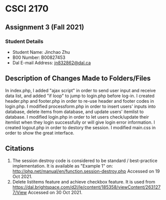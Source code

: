 # CSCI 2170
## Assignment 3 (Fall 2021)


### Student Details
* Student Name: Jinchao Zhu
* B00 Number: B00827453
* Dal E-mail Address: jn832862@dal.ca


## Description of Changes Made to Folders/Files
In index.php, I added "ajax script" in order to send user input and receive data list, and added "if loop" to jump to login.php before log-in. I created header.php and footer.php in order to re-use header and footer codes in login.php. I modified processform.php in order to insert users' inputs into database, delete items from database, and update users' itemlist to database. I modified login.php in order to let users check/update their itemlist when they login successfully or will give login error information. I created logout.php in order to destory the session. I modified main.css in order to show the great interface.


## Citations
1. The session destroy code is considered to be standard / best-practice implementation. It is available as "Example 1" on: http://php.net/manual/en/function.session-destroy.php Accessed on 19 Oct 2021.
2. Delete listitems feature and achieve checkbox feature. It is used from https://dal.brightspace.com/d2l/le/content/185358/viewContent/2631277/View Accessed on 30 Oct 2021.



